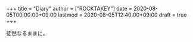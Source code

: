 +++
title = "Diary"
author = ["ROCKTAKEY"]
date = 2020-08-05T00:00:00+09:00
lastmod = 2020-08-05T12:40:00+09:00
draft = true
+++

徒然なるままに。
